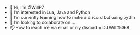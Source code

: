 - 👋 Hi, I’m @WillP7
- 👀 I’m interested in Lua, Java and Python
- 🌱 I’m currently learning how to make a discord bot using pythn
- 💞️ I’m looking to collaborate on ...
- 📫 How to reach me via email or my discord = DJ Will#5368

<!---
WillP7/WillP7 is a ✨ special ✨ repository because its `README.md` (this file) appears on your GitHub profile.
You can click the Preview link to take a look at your changes.
--->

